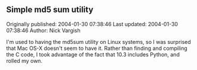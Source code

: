 ## Simple md5 sum utility

Originally published: 2004-01-30 07:38:46
Last updated: 2004-01-30 07:38:46
Author: Nick Vargish

I'm used to having the md5sum utility on Linux systems, so I was surprised that Mac OS-X doesn't seem to have it. Rather than finding and compiling the C code, I took advantage of the fact that 10.3 includes Python, and rolled my own.